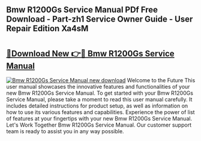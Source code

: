 ## Bmw R1200Gs Service Manual PDf Free Download - Part-zh1 Service Owner Guide - User Repair Edition Xa4sM

# <h2><a href="http://bc31699.oget.top/?id=Bmw+R1200Gs+Service+Manual">🔗Download New 👉🔴 Bmw R1200Gs Service Manual</a></h2>

[![Bmw R1200Gs Service Manual new download](https://i.imgur.com/5g1atiW.png)](http://bc31699.oget.top/?id=Bmw+R1200Gs+Service+Manual)
Welcome to the Future This user manual showcases the innovative features and functionalities of your new Bmw R1200Gs Service Manual. To get started with your Bmw R1200Gs Service Manual, please take a moment to read this user manual carefully. It includes detailed instructions for product setup, as well as information on how to use its various features and capabilities. Experience the power of list of features at your fingertips with your new Bmw R1200Gs Service Manual. Let's Work Together Bmw R1200Gs Service Manual. Our customer support team is ready to assist you in any way possible.
